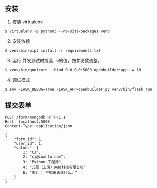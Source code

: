 ## 安装

1. 安装 virtualenv
```
$ virtualenv -p python3 --no-site-packages venv
```

2. 安装依赖
```shell
$ venv/bin/pip3 install -r requirements.txt
```

3. 运行
并发测试时提高 `-w`的值，按并发数调整。

```shell
$ venv/bin/gunicorn --bind 0.0.0.0:5000 openbuilder:app -w 10
```

4. 调试模式
```shell
$ env FLASK_DEBUG=True FLASK_APP=openbuilder.py venv/bin/flask run
```

## 提交表单

```
POST /form/mongodb HTTP/1.1
Host: localhost:5000
Content-Type: application/json

{
    "form_id": 1,
    "user_id": 1,
    "values": {
        1: "CJ",
        2: "cj@iuantu.com",
        3: "Python 工程师",
        4: "元图（上海）网络科技有限公司"
        6: "简介： 不知道该说什么。"
    }
}
```